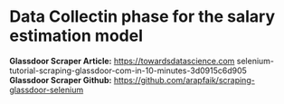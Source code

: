 # Data Collectin phase for the salary estimation model

**Glassdoor Scraper Article:** https://towardsdatascience.com selenium-tutorial-scraping-glassdoor-com-in-10-minutes-3d0915c6d905  
**Glassdoor Scraper Github:** https://github.com/arapfaik/scraping-glassdoor-selenium  

